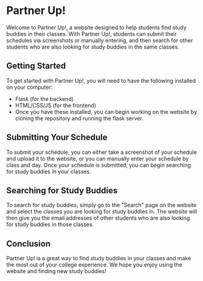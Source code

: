# Partner Up!
Welcome to Partner Up!, a website designed to help students find study buddies in their classes. With Partner Up!, students can submit their schedules via screenshots or manually entering, and then search for other students who are also looking for study buddies in the same classes.

## Getting Started
To get started with Partner Up!, you will need to have the following installed on your computer:
  + Flask (for the backend)
  + HTML/CSS/JS (for the frontend)
  + Once you have these installed, you can begin working on the website by cloning the repository and running the flask server.

## Submitting Your Schedule
To submit your schedule, you can either take a screenshot of your schedule and upload it to the website, or you can manually enter your schedule by class and day. Once your schedule is submitted, you can begin searching for study buddies in your classes.

## Searching for Study Buddies
To search for study buddies, simply go to the "Search" page on the website and select the classes you are looking for study buddies in. The website will then give you the email addresses of other students who are also looking for study buddies in those classes.

## Conclusion
Partner Up! is a great way to find study buddies in your classes and make the most out of your college experience. We hope you enjoy using the website and finding new study buddies!
